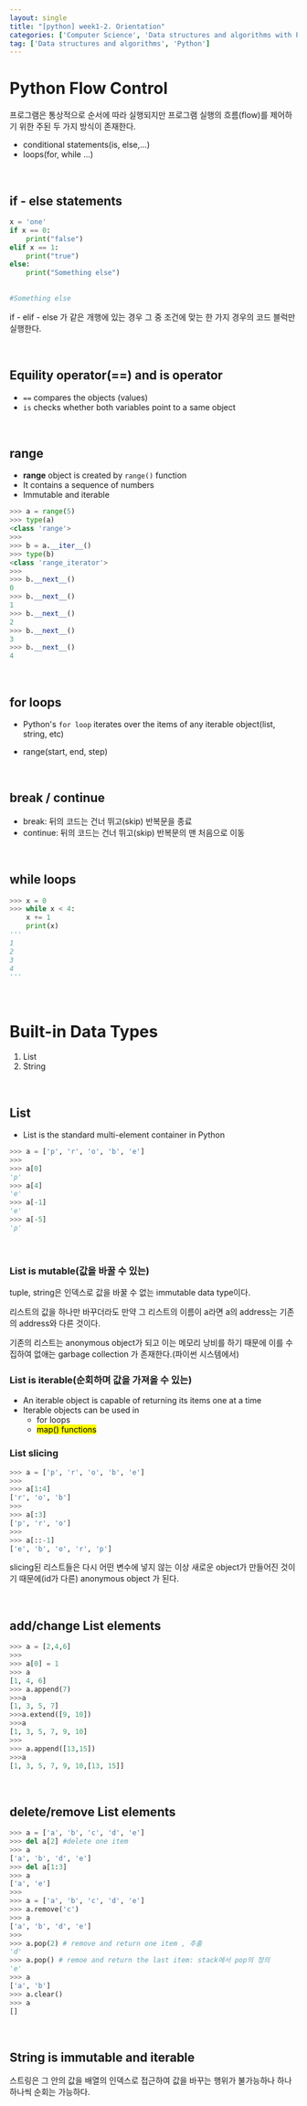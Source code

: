 ```yaml
---
layout: single
title: "[python] week1-2. Orientation"
categories: ['Computer Science', 'Data structures and algorithms with Python', 'Language', 'Python']
tag: ['Data structures and algorithms', 'Python']
---
```


 

# Python Flow Control

프로그램은 통상적으로 순서에 따라 실행되지만 프로그램 실행의 흐름(flow)를 제어하기 위한 주된 두 가지 방식이 존재한다.

- conditional statements(is, else,...)
- loops(for, while ...)

<br>

## if - else statements

```python
x = 'one'
if x == 0:
    print("false")
elif x == 1:
    print("true")
else:
    print("Something else")
    
 
#Something else
```

if - elif - else 가 같은 개행에 있는 경우 그 중 조건에 맞는 한 가지 경우의 코드 블럭만 실행한다.

<br>

## Equility operator(==) and is operator

- `==` compares the objects (values)
- `is` checks whether both variables point to a same object

<br>

## range

- **range** object is created by `range()` function
- It contains a sequence of numbers
- Immutable and iterable

```python
>>> a = range(5)
>>> type(a)
<class 'range'>
>>>
>>> b = a.__iter__()
>>> type(b)
<class 'range_iterator'>
>>>
>>> b.__next__()
0
>>> b.__next__()
1
>>> b.__next__()
2
>>> b.__next__()
3
>>> b.__next__()
4
```

<br>

## for loops

- Python's `for loop` iterates over the items of any iterable object(list, string, etc)

- range(start, end, step)

<br>

## break / continue

- break: 뒤의 코드는 건너 뛰고(skip) 반복문을 종료
- continue: 뒤의 코드는 건너 뛰고(skip) 반복문의 맨 처음으로 이동

<br>

## while loops

```python
>>> x = 0
>>> while x < 4:
    x += 1
    print(x)
'''
1
2
3
4
'''
```

<br>

# Built-in Data Types

1. List
2. String

<br>

## List

- List is the standard multi-element container in Python

```python
>>> a = ['p', 'r', 'o', 'b', 'e']
>>>
>>> a[0]
'p'
>>> a[4]
'e'
>>> a[-1]
'e'
>>> a[-5]
'p'
```

<br>

### List is mutable(값을 바꿀 수 있는)

tuple, string은 인덱스로 값을 바꿀 수 없는 immutable data type이다.

리스트의 값을 하나만 바꾸더라도 만약 그 리스트의 이름이 a라면 a의 address는 기존의 address와 다른 것이다.

기존의 리스트는 anonymous object가 되고 이는 메모리 낭비를 하기 때문에 이를 수집하여 없애는 garbage collection 가 존재한다.(파이썬 시스템에서)

### List is iterable(순회하며 값을 가져올 수 있는)

- An iterable object is capable of returning its items one at a time
- Iterable objects can be used in
  - for loops
  - <mark>map() functions</mark>



### List slicing

```python
>>> a = ['p', 'r', 'o', 'b', 'e']
>>>
>>> a[1:4]
['r', 'o', 'b']
>>>
>>> a[:3]
['p', 'r', 'o']
>>>
>>> a[::-1]
['e', 'b', 'o', 'r', 'p']
```

slicing된 리스트들은 다시 어떤 변수에 넣지 않는 이상 새로운 object가 만들어진 것이기 때문에(id가 다른) anonymous object 가 된다.

<br>

## add/change List elements

```python
>>> a = [2,4,6]
>>>
>>> a[0] = 1 
>>> a
[1, 4, 6]
>>> a.append(7)
>>>a
[1, 3, 5, 7]
>>>a.extend([9, 10])
>>>a
[1, 3, 5, 7, 9, 10]
>>>
>>> a.append([13,15])
>>>a
[1, 3, 5, 7, 9, 10,[13, 15]]
```

<br>

## delete/remove List elements

```python
>>> a = ['a', 'b', 'c', 'd', 'e']
>>> del a[2] #delete one item
>>> a
['a', 'b', 'd', 'e']
>>> del a[1:3]
>>> a
['a', 'e']
>>>
>>> a = ['a', 'b', 'c', 'd', 'e']
>>> a.remove('c')
>>> a
['a', 'b', 'd', 'e']
>>>
>>> a.pop(2) # remove and return one item , 추출
'd'
>>> a.pop() # remoe and return the last item: stack에서 pop의 정의 
'e'
>>> a
['a', 'b']
>>> a.clear()
>>> a
[]
```

<br>

## String is immutable and iterable

스트링은 그 안의 값을 배열의 인덱스로 접근하여 값을 바꾸는 행위가 불가능하나 하나하나씩 순회는 가능하다.







